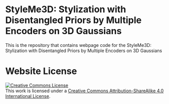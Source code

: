# StyleMe3D: Stylization with Disentangled Priors by Multiple Encoders on 3D Gaussians


This is the repository that contains webpage code for the StyleMe3D: Stylization with Disentangled Priors by Multiple Encoders on 3D Gaussians


# Website License
<a rel="license" href="http://creativecommons.org/licenses/by-sa/4.0/"><img alt="Creative Commons License" style="border-width:0" src="https://i.creativecommons.org/l/by-sa/4.0/88x31.png" /></a><br />This work is licensed under a <a rel="license" href="http://creativecommons.org/licenses/by-sa/4.0/">Creative Commons Attribution-ShareAlike 4.0 International License</a>.
